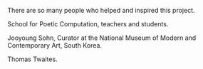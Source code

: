 There are so many people who helped and inspired this project. 

School for Poetic Computation, teachers and students.


Jooyoung Sohn, Curator at the National Museum of Modern and Contemporary Art, South Korea. 

Thomas Twaites.

